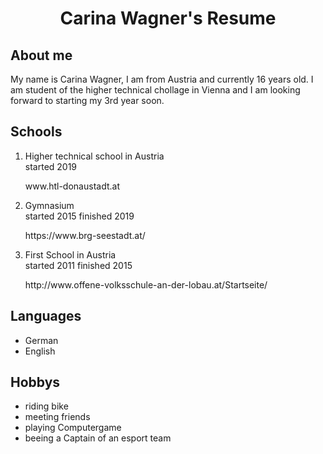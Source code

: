 <head>
  <link rel="carinawagner.github.io/stylesheet"
      type="text/css" />
   <h1 align="center">Carina Wagner's Resume</h1></head>
<body>
<h2 margin=100px> About me </h2>
<p>My name is Carina Wagner, I am from Austria and currently 16 years old. I am student of the higher technical chollage in Vienna and I am looking forward to starting my 3rd year soon.</p>
  <h2>Schools</h2>
<ol>
  <li>Higher technical school in Austria</li>
  <article>started 2019</article>
  <p><link>www.htl-donaustadt.at</link></p>
  <li>Gymnasium</li>
  <article>started 2015 finished 2019</article>
  <p><link>https://www.brg-seestadt.at/</link></p>
  <li>First School in Austria</li>
  <article>started 2011 finished 2015</article>
  <p><link>http://www.offene-volksschule-an-der-lobau.at/Startseite/</link></p>
</ol>
<h2> Languages</h2>
<ul>
  <li>German</li>
  <li>English</li>
</ul>
<h2>Hobbys</h2>
<ul>
  <li>riding bike</li>
  <li>meeting friends</li>
  <li>playing Computergame</li>
  <li>beeing a Captain of an esport team</li>
</ul>
</body>
<footer> 
 </footer>
